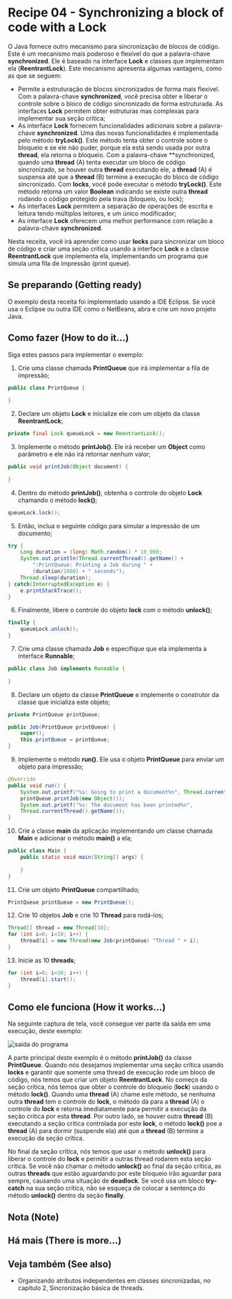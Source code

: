 # Recipe 04 - Synchronizing a block of code with a Lock
O Java fornece outro mecanismo para sincronização de blocos de código. Este é um mecanismo mais poderoso e
flexível do que a palavra-chave **synchronized**. Ele é baseado na interface **Lock** e classes que 
implementam ela (**ReentrantLock**). Este mecanismo apresenta algumas vantagens, como as que se seguem:
 - Permite a estruturação de blocos sincronizados de forma mais flexível. Com a palavra-chave
**synchronized**, você precisa obter e liberar o controle sobre o bloco de código sincronizado de forma
estruturada. As interfaces **Lock** permitem obter estruturas mas complexas para implementar sua seção
crítica;
 - As interface **Lock** fornecem funcionalidades adicionais sobre a palavra-chave **synchronized**. Uma
das novas funcionalidades é implementada pelo método **tryLock()**. Este método tenta obter o controle
sobre o bloqueio e se ele não puder, porque ela está sendo usada por outra **thread**, ela retorna o 
bloqueio. Com a palavra-chave **synchronized, quando uma **thread** (A) tenta executar um bloco de código
sincronizado, se houver outra **thread** executando ele, a **thread** (A) é suspensa até que a **thread** 
(B) termine a execução do bloco de código sincronizado. Com **locks**, você pode executar o método 
**tryLock()**. Este método retorna um valor **Boolean** indicando se existe outra **thread** rodando o 
código protegido pela trava (bloqueio, ou lock);
 - As interfaces **Lock** permitem a separação de operações de escrita e leitura tendo múltiplos 
leitores, e um único modificador;
 - As interface **Lock** oferecem uma melhor performance com relação a palavra-chave **synchronized**.

Nesta receita, você irá aprender como usar **locks** para sincronizar um bloco de código e criar uma seção
crítica usando a interface **Lock** e a classe **ReentrantLock** que implementa ela, implementando um 
programa que simula uma fila de impressão (print queue).


## Se preparando (Getting ready)
O exemplo desta receita foi implementado usando a IDE Eclipse. Se você usa o Eclipse ou outra IDE como
o NetBeans, abra e crie um novo projeto Java.

## Como fazer (How to do it...)
Siga estes passos para implementar o exemplo:
 1. Crie uma classe chamada **PrintQueue** que irá implementar a fila de impressão;
```java
public class PrintQueue {
    
}
```

 2. Declare um objeto **Lock** e inicialize ele com um objeto da classe **ReentrantLock**;
```java
private final Lock queueLock = new ReentrantLock();
```

 3. Implemente o método **printJob()**. Ele irá receber um **Object** como parâmetro e ele não irá retornar
nenhum valor;
```java
public void printJob(Object document) {
    
}
```

 4. Dentro do método **printJob()**, obtenha o controle do objeto **Lock** chamando o método **lock()**;
```java
queueLock.lock();
```

 5. Então, inclua o seguinte código para simular a impressão de um documento;
```java
try {
    Long duration = (long) Math.random() * 10_000;
    System.out.println(Thread.currentThread().getName() +
        ":PrintQueue: Printing a Job during " + 
        (duration/1000) + " seconds");
    Thread.sleep(duration);
} catch(InterruptedException e) {
    e.printStackTrace();
}
```

 6. Finalmente, libere o controle do objeto **lock** com o método **unlock()**;
```java
finally {
    queueLock.unlock();
}
```

 7. Crie uma classe chamada **Job** e especifique que ela implementa a interface **Runnable**;
```java
public class Job implements Runnable {
    
}
```

 8. Declare um objeto da classe **PrintQueue** e implemente o construtor da classe que inicializa este 
objeto;
```java
private PrintQueue printQueue;

public Job(PrintQueue printQueue) {
    super();
    this.printQueue = printQueue;
}
```

 9. Implemente o método **run()**. Ele usa o objeto **PrintQueue** para enviar um objeto para impressão;
```java
@Override
public void run() {
    System.out.printf("%s: Going to print a document%n", Thread.currentThread().getName());
    printQueue.printJob(new Object());
    System.out.printf("%s: The document has been printed%n",
    Thread.currentThread().getName());
}
```

 10. Crie a classe **main** da aplicação implementando um classe chamada **Main** e adicionar o método
**main()** a ela;
```java
public class Main {
    public static void main(String[] args) {
        
    }
}
```

 11. Crie um objeto **PrintQueue** compartilhado;
```java
PrintQueue printQueue = new PrintQueue();
```

 12. Crie 10 objetos **Job** e crie 10 **Thread** para rodá-los;
```java
Thread[] thread = new Thread[10];
for (int i=0; i<10; i++) {
    thread[i] = new Thread(new Job(printQueue) "Thread " + i);
}
```

 13. Inicie as 10 **threads**;
```java
for (int i=0; i<10; i++) {
    thread[i].start();
}
```

## Como ele funciona (How it works...)
Na seguinte captura de tela, você consegue ver parte da saída em uma execução, deste exemplo:

![saída do programa]()

A parte principal deste exemplo é o método **printJob()** da classe **PrintQueue**. Quando nós desejamos 
implementar uma seção crítica usando **locks** e garantir que somente uma thread de execução rode um 
bloco de código, nós temos que criar um objeto **ReentrantLock**. No começo da seção crítica, nós temos
que obter o controle do bloqueio (**lock**) usando o método **lock()**. Quando uma **thread** (A) chame 
este método, se nenhuma outra **thread** tem o controle do **lock**, o método dá para a **thread** (A)
o controle do **lock** e retorna imediatamente para permitir a execução da seção crítica por esta 
**thread**. Por outro lado, se houver outra **thread** (B) executando a seção crítica controlada por este
**lock**, o método **lock()** poe a **thread** (A) para dormir (suspende ela) até que a **thread** (B)
termine a execução da seção crítica.

No final da seção crítica, nós temos que usar o método **unlock()** para liberar o controle do **lock**
e permitir a outras thread rodarem esta seção crítica. Se você não chamar o método **unlock()** ao final 
da seção crítica, as outras **threads** que estão aguardando por este bloqueio irão aguardar para sempre,
causando uma situação de **deadlock**. Se você usa um bloco **try-catch** na sua seção crítica, não se 
esqueça de colocar a sentença do método **unlock()** dentro da seção **finally**.

## Nota (Note)


## Há mais (There is more...)


## Veja também (See also)
- Organizando atributos independentes em classes sincronizadas, no capítulo 2, Sincronização básica de
threads.






















